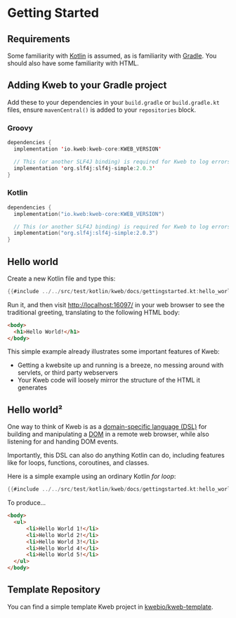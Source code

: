 # Getting Started

<!-- toc -->

## Requirements

Some familiarity with [Kotlin](https://kotlinlang.org/) is assumed, as
is familiarity with [Gradle](https://gradle.org/). You should also have
some familiarity with HTML.

## Adding Kweb to your Gradle project

Add these to your dependencies in your `build.gradle` or `build.gradle.kt` files, ensure `mavenCentral()` 
is added to your `repositories` block.

### Groovy

```kotlin
dependencies {
  implementation 'io.kweb:kweb-core:KWEB_VERSION'

  // This (or another SLF4J binding) is required for Kweb to log errors
  implementation 'org.slf4j:slf4j-simple:2.0.3'
}
```

### Kotlin

```kotlin
dependencies {
  implementation("io.kweb:kweb-core:KWEB_VERSION")

  // This (or another SLF4J binding) is required for Kweb to log errors
  implementation("org.slf4j:slf4j-simple:2.0.3")
}
```

## Hello world

Create a new Kotlin file and type this:

```kotlin
{{#include ../../src/test/kotlin/kweb/docs/gettingstarted.kt:hello_world}}
```

Run it, and then visit <http://localhost:16097/> in your web browser to
see the traditional greeting, translating to the following HTML body:

```html
<body>
  <h1>Hello World!</h1>
</body>
```

This simple example already illustrates some important features of Kweb:

-   Getting a kwebsite up and running is a breeze, no messing around
    with servlets, or third party webservers
-   Your Kweb code will loosely mirror the structure of the HTML it
    generates

## Hello world²

One way to think of Kweb is as a [domain-specific language
(DSL)](https://en.wikipedia.org/wiki/Domain-specific_language) for
building and manipulating a
[DOM](https://en.wikipedia.org/wiki/Document_Object_Model) in a remote
web browser, while also listening for and handing DOM events.

Importantly, this DSL can also do anything Kotlin can do, including
features like for loops, functions, coroutines, and classes.

Here is a simple example using an ordinary Kotlin *for loop*:

```kotlin
{{#include ../../src/test/kotlin/kweb/docs/gettingstarted.kt:hello_world_2}}
```

To produce\...

```html
<body>
  <ul>
      <li>Hello World 1!</li>
      <li>Hello World 2!</li>
      <li>Hello World 3!</li>
      <li>Hello World 4!</li>
      <li>Hello World 5!</li>
  </ul>
</body>
```

## Template Repository

You can find a simple template Kweb project in
[kwebio/kweb-template](https://github.com/kwebio/kweb-template).

